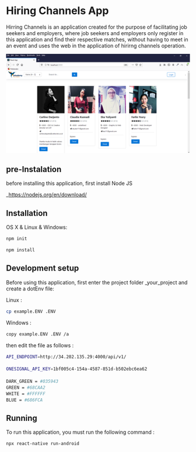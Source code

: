 # Hiring Channels App

Hirring Channels is an application created for the purpose of facilitating job seekers and employers, where job seekers and employers only register in this application and find their respective matches, without having to meet in an event and uses the web in the application of hirirng channels operation.

![](hirringChannels.PNG)

## pre-Instalation

before installing this application, first install Node JS

_https://nodejs.org/en/download/

## Installation

OS X & Linux & Windows:

```sh
npm init
```

```sh
npm install
```


## Development setup

Before using this application, first enter the project folder _your_project and create a dotEnv file:

Linux :
```sh
cp example.ENV .ENV
```

Windows :
```sh
copy example.ENV .ENV /a
```

then edit the file as follows :
```sh
API_ENDPOINT=http://34.202.135.29:4000/api/v1/

ONESIGNAL_API_KEY=1bf005c4-154a-4587-851d-b502ebc6ea62

DARK_GREEN = #035943
GREEN = #68CAA2
WHITE = #FFFFFF
BLUE = #686FCA
```


## Running

To run this application, you must run the following command :

```sh
npx react-native run-android
```
